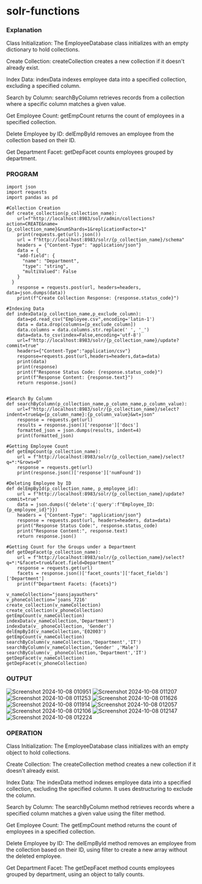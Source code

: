 # solr-functions
### Explanation
Class Initialization: The EmployeeDatabase class initializes with an empty dictionary to hold collections.

Create Collection: createCollection creates a new collection if it doesn't already exist.

Index Data: indexData indexes employee data into a specified collection, excluding a specified column.

Search by Column: searchByColumn retrieves records from a collection where a specific column matches a given value.

Get Employee Count: getEmpCount returns the count of employees in a specified collection.

Delete Employee by ID: delEmpById removes an employee from the collection based on their ID.

Get Department Facet: getDepFacet counts employees grouped by department.
### PROGRAM
```
import json
import requests
import pandas as pd

#Collection Creation
def create_collection(p_collection_name):
    url=f"http://localhost:8983/solr/admin/collections?action=CREATE&name={p_collection_name}&numShards=1&replicationFactor=1"
    print(requests.get(url).json())
    url = f"http://localhost:8983/solr/{p_collection_name}/schema"
    headers = {"Content-Type": "application/json"}
    data = {
    "add-field": {
      "name": "Department",
      "type": "string",
      "multiValued": False
    }
  }
    response = requests.post(url, headers=headers, data=json.dumps(data))
    print(f"Create Collection Response: {response.status_code}")

#Indexing Data
def indexData(p_collection_name,p_exclude_column):
    data=pd.read_csv("Employee.csv",encoding='latin-1')
    data = data.drop(columns=[p_exclude_column])
    data.columns = data.columns.str.replace(' ', '_')
    data=data.to_csv(index=False,encoding='utf-8')
    url=f"http://localhost:8983/solr/{p_collection_name}/update?commit=true"
    headers={"Content-Type":"application/csv"}
    response=requests.post(url,headers=headers,data=data)
    print(data)
    print(response)
    print(f"Response Status Code: {response.status_code}")
    print(f"Response Content: {response.text}")
    return response.json()


#Search By Column
def searchByColumn(p_collection_name,p_column_name,p_column_value):
    url=f"http://localhost:8983/solr/{p_collection_name}/select?indent=true&q={p_column_name}:{p_column_value}&wt=json"
    response = requests.get(url)
    results = response.json()['response']['docs']
    formatted_json = json.dumps(results, indent=4)
    print(formatted_json)

#Getting Employee Count
def getEmpCount(p_collection_name):
    url = f"http://localhost:8983/solr/{p_collection_name}/select?q=*:*&rows=0"
    response = requests.get(url)
    print(response.json()['response']['numFound'])

#Deleting Employee by ID
def delEmpById(p_collection_name, p_employee_id):
    url = f"http://localhost:8983/solr/{p_collection_name}/update?commit=true"
    data = json.dumps({'delete':{'query':f"Employee_ID:{p_employee_id}"}})
    headers = {"Content-Type": "application/json"}
    response = requests.post(url, headers=headers, data=data)
    print("Response Status Code:", response.status_code)
    print("Response Content:", response.text) 
    return response.json()

#Getting Count for the Groups under a Department
def getDepFacet(p_collection_name):
    url = f"http://localhost:8983/solr/{p_collection_name}/select?q=*:*&facet=true&facet.field=Department"
    response = requests.get(url)
    facets = response.json()['facet_counts']['facet_fields']['Department']
    print(f"Department Facets: {facets}")

v_nameCollection="joansjayauthers"
v_phoneCollection='joans_7216'
create_collection(v_nameCollection)
create_collection(v_phoneCollection)
getEmpCount(v_nameCollection)
indexData(v_nameCollection,'Department')
indexData(v_ phoneCollection, 'Gender')
delEmpById(v_nameCollection,'E02003')
getEmpCount(v_nameCollection)
searchByColumn(v_nameCollection,'Department','IT')
searchByColumn(v_nameCollection,'Gender' ,'Male')
searchByColumn(v_ phoneCollection,'Department','IT')
getDepFacet(v_nameCollection)
getDepFacet(v_phoneCollection)
```
### OUTPUT
![Screenshot 2024-10-08 010951](https://github.com/user-attachments/assets/14373d66-85ff-4b55-b959-d88acec5d373)
![Screenshot 2024-10-08 011207](https://github.com/user-attachments/assets/16aede40-ae32-4547-afe6-4333e0015f73)
![Screenshot 2024-10-08 011253](https://github.com/user-attachments/assets/80a0e4f6-968d-4be3-9ca5-2b4b44a6d2cc)
![Screenshot 2024-10-08 011626](https://github.com/user-attachments/assets/e0fa19d1-0880-4465-9441-34ba6f8f1a03)
![Screenshot 2024-10-08 011914](https://github.com/user-attachments/assets/e01f3bff-e0a6-4e69-8169-e74ec069ef21)
![Screenshot 2024-10-08 012057](https://github.com/user-attachments/assets/9d884ff3-82ba-4715-bbf9-654035aeb28f)
![Screenshot 2024-10-08 012106](https://github.com/user-attachments/assets/88522bc7-3fa1-4222-ac26-80c0894cc473)
![Screenshot 2024-10-08 012147](https://github.com/user-attachments/assets/7bbd8883-805e-43df-a711-af3a519dcbf9)
![Screenshot 2024-10-08 012224](https://github.com/user-attachments/assets/ef7836a5-0e2a-4ad8-9834-03854d155cec)

### OPERATION
Class Initialization: The EmployeeDatabase class initializes with an empty object to hold collections.

Create Collection: The createCollection method creates a new collection if it doesn't already exist.

Index Data: The indexData method indexes employee data into a specified collection, excluding the specified column. It uses destructuring to exclude the column.

Search by Column: The searchByColumn method retrieves records where a specified column matches a given value using the filter method.

Get Employee Count: The getEmpCount method returns the count of employees in a specified collection.

Delete Employee by ID: The delEmpById method removes an employee from the collection based on their ID, using filter to create a new array without the deleted employee.

Get Department Facet: The getDepFacet method counts employees grouped by department, using an object to tally counts.

